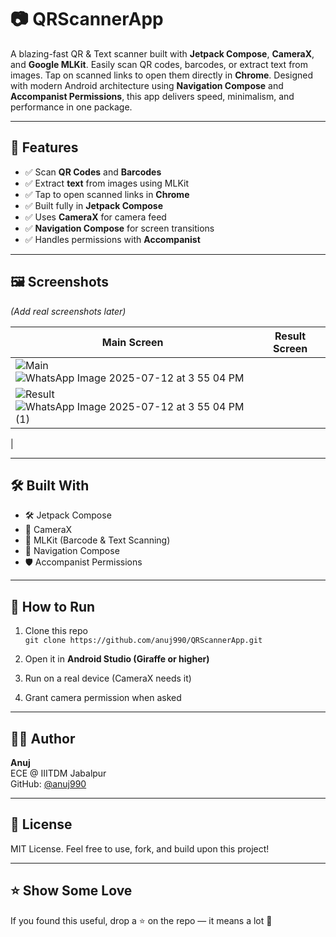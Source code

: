# 📷 QRScannerApp

A blazing-fast QR & Text scanner built with **Jetpack Compose**, **CameraX**, and **Google MLKit**. Easily scan QR codes, barcodes, or extract text from images. Tap on scanned links to open them directly in **Chrome**. Designed with modern Android architecture using **Navigation Compose** and **Accompanist Permissions**, this app delivers speed, minimalism, and performance in one package.

---

## 🌟 Features

- ✅ Scan **QR Codes** and **Barcodes**
- ✅ Extract **text** from images using MLKit
- ✅ Tap to open scanned links in **Chrome**
- ✅ Built fully in **Jetpack Compose**
- ✅ Uses **CameraX** for camera feed
- ✅ **Navigation Compose** for screen transitions
- ✅ Handles permissions with **Accompanist**

---

## 🖼️ Screenshots

*(Add real screenshots later)*

| Main Screen |  Result Screen |
|-------------|----------------|
| ![Main](https://via.placeholder.com/200x400?text=Main+Screen)![WhatsApp Image 2025-07-12 at 3 55 04 PM](https://github.com/user-attachments/assets/6c13c315-6426-4f38-a7ae-ede5b2276f89)
 | ![Result](https://via.placeholder.com/200x400?text=Result+Page) ![WhatsApp Image 2025-07-12 at 3 55 04 PM (1)](https://github.com/user-attachments/assets/2012e88e-b659-4751-82d7-e0b5048b6433)
|

---

## 🛠️ Built With

- 🛠️ Jetpack Compose
- 🎥 CameraX
- 🧠 MLKit (Barcode & Text Scanning)
- 🧭 Navigation Compose
- 🛡️ Accompanist Permissions

---

## 🚀 How to Run

1. Clone this repo  
   `git clone https://github.com/anuj990/QRScannerApp.git`

2. Open it in **Android Studio (Giraffe or higher)**

3. Run on a real device (CameraX needs it)

4. Grant camera permission when asked


---

## 👨‍💻 Author

**Anuj**  
ECE @ IIITDM Jabalpur  
GitHub: [@anuj990](https://github.com/anuj990)

---

## 📄 License

MIT License. Feel free to use, fork, and build upon this project!

---

## ⭐ Show Some Love

If you found this useful, drop a ⭐ on the repo — it means a lot 💙

